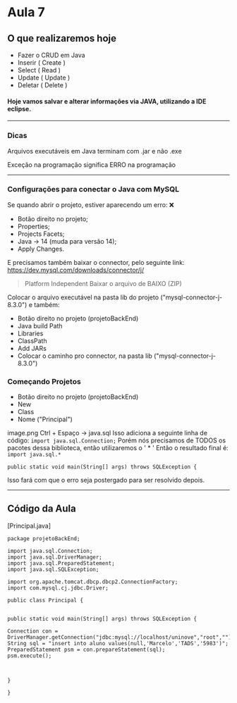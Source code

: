 # Aula 7

## O que realizaremos hoje
- Fazer o CRUD em Java
- Inserir   ( Create )
- Select   ( Read )
- Update ( Update )
- Deletar ( Delete )

#### Hoje vamos salvar e alterar informações via JAVA, utilizando a IDE eclipse.

---

### Dicas

Arquivos executáveis em Java terminam com .jar e não .exe

Exceção na programação significa ERRO na programação

---

### Configurações para conectar o Java com MySQL

Se quando abrir o projeto, estiver aparecendo um erro: ❌
- Botão direito no projeto;
- Properties;
- Projects Facets;
- Java -> 14 (muda para versão 14);
- Apply Changes.


E precisamos também baixar o connector, pelo seguinte link:
https://dev.mysql.com/downloads/connector/j/
> Platform Independent
> Baixar o arquivo de BAIXO (ZIP)

Colocar o arquivo executável na pasta lib do projeto ("mysql-connector-j-8.3.0")
e também:
- Botão direito no projeto (projetoBackEnd)
- Java build Path
- Libraries
- ClassPath
- Add JARs
- Colocar o caminho pro connector, na pasta lib ("mysql-connector-j-8.3.0")


### Começando Projetos
- Botão direito no projeto (projetoBackEnd)
- New
- Class
- Nome ("Principal")

image.png
Ctrl + Espaço -> java.sql
Isso adiciona a seguinte linha de código:
```import java.sql.Connection;```
Porém nós precisamos de TODOS os pacotes dessa biblioteca, então utilizaremos o ' * '
Então o resultado final é:
```import java.sql.*```

```
public static void main(String[] args) throws SQLException {
```
Isso fará com que o erro seja postergado para ser resolvido depois.

---

## Código da Aula

[Principal.java]
```
package projetoBackEnd;

import java.sql.Connection;
import java.sql.DriverManager;
import java.sql.PreparedStatement;
import java.sql.SQLException;
 
import org.apache.tomcat.dbcp.dbcp2.ConnectionFactory;
import com.mysql.cj.jdbc.Driver;
 
public class Principal {
 

public static void main(String[] args) throws SQLException {

Connection con = DriverManager.getConnection("jdbc:mysql://localhost/uninove","root","");
String sql = "insert into aluno values(null,'Marcelo','TADS','5983')";
PreparedStatement psm = con.prepareStatement(sql);
psm.execute();



}

}